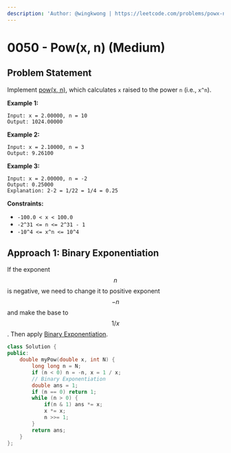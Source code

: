 ```yaml
---
description: 'Author: @wingkwong | https://leetcode.com/problems/powx-n/'
---
```


# 0050 - Pow(x, n) (Medium)

## Problem Statement

Implement [pow(x, n)](http://www.cplusplus.com/reference/valarray/pow/), which calculates `x` raised to the power `n` (i.e., `x^n`).

**Example 1:**

```
Input: x = 2.00000, n = 10
Output: 1024.00000
```

**Example 2:**

```
Input: x = 2.10000, n = 3
Output: 9.26100
```

**Example 3:**

```
Input: x = 2.00000, n = -2
Output: 0.25000
Explanation: 2-2 = 1/22 = 1/4 = 0.25
```

**Constraints:**

* `-100.0 < x < 100.0`
* `-2^31 <= n <= 2^31 - 1`
* `-10^4 <= x^n <= 10^4`

## Approach 1: Binary Exponentiation

If the exponent $$n$$ is negative, we need to change it to positive exponent $$- n$$ and make the base  to $$1 / x$$. Then apply [Binary Exponentiation](../../tutorials/math/number-theory/binary-exponentiation).

```cpp
class Solution {
public:
    double myPow(double x, int N) {
        long long n = N;
        if (n < 0) n = -n, x = 1 / x;
        // Binary Exponentiation
        double ans = 1;
        if (n == 0) return 1;
        while (n > 0) {
            if(n & 1) ans *= x;
            x *= x;
            n >>= 1;
        }
        return ans;
    }
};
```
